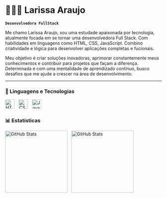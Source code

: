 # 👩🏻‍💻 Larissa Araujo

**`Desenvolvedora FullStack`**

Me chamo Larissa Araujo, sou uma estudade apaixonada por tecnologia, atualmente focada em se tornar uma desenvolvedora Full Stack. Com habilidades em linguagens como HTML, CSS, JavaScript. Combino criatividade e lógica para desenvolver aplicações completas e fucionais.
<p> Meu objetivo é criar soluções inovadoras, aprimorar constantemente meus conhecimentos e contribuir para projetos que façam a diferença. Determinada e com uma mentalidade de aprendizado contínuo, busco desafios que me ajude a crescer na área de desenvolvimento. </p>


---

### 🤖 Linguagens e Tecnologias

<img 
    align="left" 
    alt="HTML"
    title="HTML" 
    width="30px" 
    style="padding-right: 10px;" 
    src="https://cdn.jsdelivr.net/gh/devicons/devicon@latest/icons/html5/html5-original.svg" 
/>
<img 
    align="left" 
    alt="CSS" 
    title="CSS"
    width="30px" 
    style="padding-right: 10px;" 
    src="https://cdn.jsdelivr.net/gh/devicons/devicon@latest/icons/css3/css3-original.svg" 
/>
<img 
    align="left" 
    alt="JavaScript" 
    title="JavaScript"
    width="30px" 
    style="padding-right: 10px;" 
    src="https://cdn.jsdelivr.net/gh/devicons/devicon@latest/icons/javascript/javascript-original.svg" 
/>


<br/>
<br/>

### 📊 Estatísticas

<p>
  <img 
    align="left" 
    alt="GitHub Stats" 
    height="200" 
    style="padding-right: 10px;" 
    src="https://github-readme-stats.vercel.app/api?username=D7lari&show_icons=true&theme=tokyonight&include_all_commits=true&locale=pt-br" 
  />

<img 
      align="left" 
      alt="GitHub Stats" 
      height="200" 
      src="https://github-readme-stats.vercel.app/api/top-langs/?username=D7lari&theme=tokyonight&layout=compact&custom_title=Tecnologias&langs_count=9" 
  />

</p>

